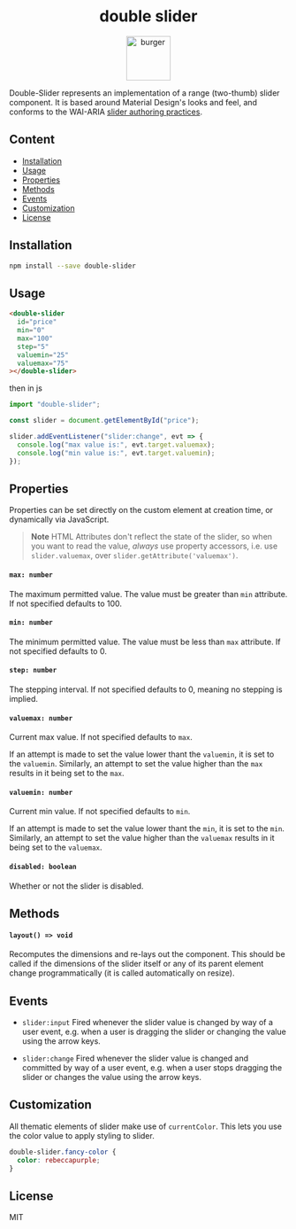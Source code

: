 <div align="center">
  <h1>double slider</h1>

  <a href="https://emojipedia.org/apple/ios-13.3/hamburger/">
    <img
      src="https://emojipedia-us.s3.dualstack.us-west-1.amazonaws.com/thumbs/320/apple/237/hamburger_1f354.png" 
      alt="burger"
      width="80"
      height="80">
  </a>
</div>

Double-Slider represents an implementation of a range (two-thumb) slider component. It is based around Material Design's looks and feel, and conforms to the WAI-ARIA [slider authoring practices](https://www.w3.org/TR/wai-aria-practices-1.1/#slidertwothumb).

## Content

- [Installation](#Installation)
- [Usage](#Usage)
- [Properties](#Properties)
- [Methods](#Methods)
- [Events](#Events)
- [Customization](#Customization)
- [License](#License)

## Installation

```sh
npm install --save double-slider
```

## Usage

```html
<double-slider
  id="price"
  min="0"
  max="100"
  step="5"
  valuemin="25"
  valuemax="75"
></double-slider>
```

then in js

```js
import "double-slider";

const slider = document.getElementById("price");

slider.addEventListener("slider:change", evt => {
  console.log("max value is:", evt.target.valuemax);
  console.log("min value is:", evt.target.valuemin);
});
```

## Properties

Properties can be set directly on the custom element at creation time, or dynamically via JavaScript.

> **Note** HTML Attributes don't reflect the state of the slider, so when you want to read the value, _always_ use property accessors, i.e. use `slider.valuemax`, over `slider.getAttribute('valuemax')`.

#### `max: number`

The maximum permitted value. The value must be greater than `min` attribute. If not specified defaults to 100.

#### `min: number`

The minimum permitted value. The value must be less than `max` attribute. If not specified defaults to 0.

#### `step: number`

The stepping interval. If not specified defaults to 0, meaning no stepping is implied.

#### `valuemax: number`

Current max value. If not specified defaults to `max`.

If an attempt is made to set the value lower thant the `valuemin`, it is set to the `valuemin`. Similarly, an attempt to set the value higher than the `max` results in it being set to the `max`.

#### `valuemin: number`

Current min value. If not specified defaults to `min`.

If an attempt is made to set the value lower thant the `min`, it is set to the `min`. Similarly, an attempt to set the value higher than the `valuemax` results in it being set to the `valuemax`.

#### `disabled: boolean`

Whether or not the slider is disabled.

## Methods

#### `layout() => void`

Recomputes the dimensions and re-lays out the component. This should be called if the dimensions of the slider itself or any of its parent element change programmatically (it is called automatically on resize).

## Events

- `slider:input` Fired whenever the slider value is changed by way of a user event, e.g. when a user is dragging the slider or changing the value using the arrow keys.

- `slider:change` Fired whenever the slider value is changed and committed by way of a user event, e.g. when a user stops dragging the slider or changes the value using the arrow keys.

## Customization

All thematic elements of slider make use of `currentColor`. This lets you use the color value to apply styling to slider.

```css
double-slider.fancy-color {
  color: rebeccapurple;
}
```

## License

MIT
